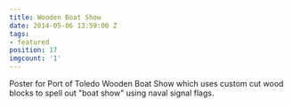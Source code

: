 ```yaml
---
title: Wooden Boat Show
date: 2014-05-06 13:59:00 Z
tags:
- featured
position: 17
imgcount: '1'
---
```


Poster for Port of Toledo Wooden Boat Show which uses custom cut wood blocks to spell out "boat show" using naval signal flags.

